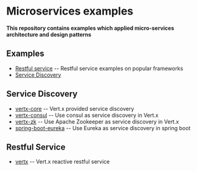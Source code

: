 # Microservices examples

**This repository contains examples which applied micro-services architecture and design patterns**

## Examples

* [Restful service](rest/) -- Restful service examples on popular frameworks
* [Service Discovery](#service-discovery)

## Service Discovery

- [vertx-core](service-discovery/vertx-core/) -- Vert.x provided service discovery
- [vertx-consul](service-discovery/vertx-consul/) -- Use consul as service discovery in Vert.x
- [vertx-zk](service-discovery/vertx-zk/) -- Use Apache Zookeeper as service discovery in Vert.x
- [spring-boot-eureka](service-discovery/spring-boot-eureka/) -- Use Eureka as service discovery in spring boot

## Restful Service
- [vertx](rest/vertx/) -- Vert.x reactive restful service